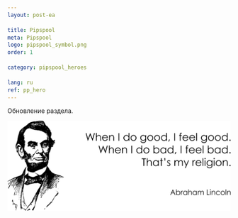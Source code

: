 ```yaml
---
layout: post-ea

title: Pipspool
meta: Pipspool
logo: pipspool_symbol.png
order: 1

category: pipspool_heroes

lang: ru
ref: pp_hero
---
```


Обновление раздела.

<a data-fancybox="gallery" href="/img/programming/Lincoln.png"><img src="/img/programming/Lincoln.png" alt=""></a>
